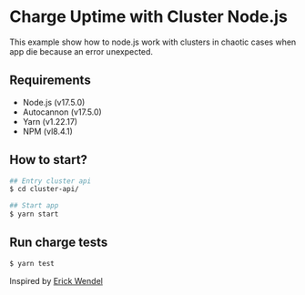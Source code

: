 # Charge Uptime with Cluster Node.js

This example show how to node.js work with clusters in chaotic cases when app die because an error unexpected.

## Requirements
- Node.js (v17.5.0)
- Autocannon (v17.5.0)
- Yarn (v1.22.17)
- NPM (vl8.4.1)

## How to start?

````sh
## Entry cluster api
$ cd cluster-api/

## Start app
$ yarn start
`````

## Run charge tests

```sh
$ yarn test
```

Inspired by [Erick Wendel](https://github.com/erickwendel)
